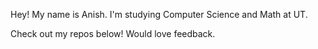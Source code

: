 Hey! My name is Anish. I'm studying Computer Science and Math at UT.

Check out my repos below! Would love feedback.
